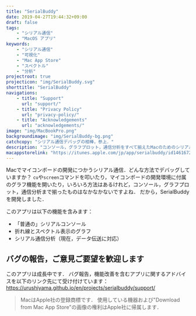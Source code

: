 ```yaml
---
title: "SerialBuddy"
date: 2019-04-27T19:44:32+09:00
draft: false
tags:
    - "シリアル通信"
    - "MacOS アプリ"
keywords:
    - "シリアル通信"
    - "可視化"
    - "Mac App Store"
    - "スペクトル"
    - "分析"
projectroot: true
projecticon: "img/SerialBuddy.svg"
shorttitle: "SerialBuddy"
navigations:
    - title: "Support"
      url: "support/"
    - title: "Privacy Policy"
      url: "privacy-policy/"
    - title: "Acknowledgements"
      url: "acknowledgements/"
image: "img/MacBookPro.png"
backgroundimage: "img/SerialBuddy-bg.png"
catchcopy: "シリアル通信デバッグの相棒，参上．"
description: "コンソール，グラフプロット，通信分析をすべて揃えたMacのためのシリアル通信アプリ"
macappstorelink: "https://itunes.apple.com/jp/app/serialbuddy/id1461672018"
---
```


Macでマイコンボードの開発につかうシリアル通信．どんな方法でデバッグしていますか？
`cu`や`screen`コマンドを叩いたり，マイコンボードの開発環境に付属のグラフ機能を開いたり，いろいろ方法はあるけれど，コンソール，グラフプロット，通信分析まで揃ったものはなかなかないですよね．
だから，SerialBuddyを開発しました．

このアプリは以下の機能を含みます：

- 「普通の」シリアルコンソール
- 折れ線とスペクトル表示のグラフ
- シリアル通信分析（現在，データ伝送に対応）

## バグの報告，ご意見ご要望を歓迎します

このアプリは成長中です．
バグ報告，機能改善を含むアプリに関するアドバイスを以下のリンク先にて受け付けています：
https://urushiyama.github.io/en/projects/serialbuddy/support/

> MacはApple社の登録商標です．
> 使用している機器および"Download from Mac App Store"の画像の権利はApple社に帰属します．
